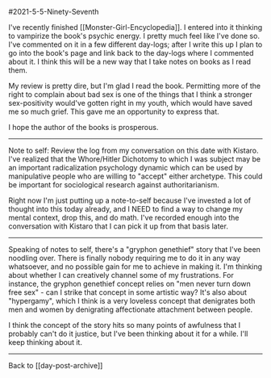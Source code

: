 #2021-5-5-Ninety-Seventh

I've recently finished [[Monster-Girl-Encyclopedia]].  I entered into it thinking to vampirize the book's psychic energy.  I pretty much feel like I've done so.  I've commented on it in a few different day-logs; after I write this up I plan to go into the book's page and link back to the day-logs where I commented about it.  I think this will be a new way that I take notes on books as I read them.

My review is pretty dire, but I'm glad I read the book.  Permitting more of the right to complain about bad sex is one of the things that I think a stronger sex-positivity would've gotten right in my youth, which would have saved me so much grief.  This gave me an opportunity to express that.

I hope the author of the books is prosperous.

---
Note to self:  Review the log from my conversation on this date with Kistaro.  I've realized that the Whore/Hitler Dichotomy to which I was subject may be an important radicalization psychology dynamic which can be used by manipulative people who are willing to "accept" either archetype.  This could be important for sociological research against authoritarianism.

Right now I'm just putting up a note-to-self because I've invested a lot of thought into this today already, and I NEED to find a way to change my mental context, drop this, and do math.  I've recorded enough into the conversation with Kistaro that I can pick it up from that basis later.

---
Speaking of notes to self, there's a "gryphon genethief" story that I've been noodling over.  There is finally nobody requiring me to do it in any way whatsoever, and no possible gain for me to achieve in making it.  I'm thinking about whether I can creatively channel some of my frustrations.  For instance, the gryphon genethief concept relies on "men never turn down free sex" - can I strike that concept in some artistic way?  It's also about "hypergamy", which I think is a very loveless concept that denigrates both men and women by denigrating affectionate attachment between people.

I think the concept of the story hits so many points of awfulness that I probably can't do it justice, but I've been thinking about it for a while.  I'll keep thinking about it.

---
Back to [[day-post-archive]]